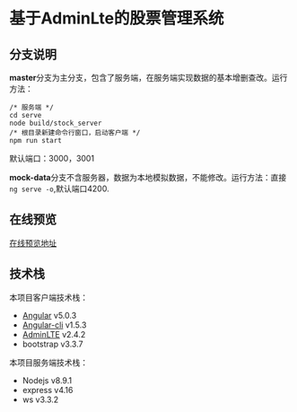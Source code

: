 # 基于AdminLte的股票管理系统

## 分支说明

 **master**分支为主分支，包含了服务端，在服务端实现数据的基本增删查改。运行方法：
```shell
/* 服务端 */
cd serve 
node build/stock_server
/* 根目录新建命令行窗口，启动客户端 */
npm run start
```
默认端口：3000，3001

**mock-data**分支不含服务器，数据为本地模拟数据，不能修改。运行方法：直接`ng serve -o`,默认端口4200.

## 在线预览

[在线预览地址][1]

## 技术栈

本项目客户端技术栈：

 - [Angular][2] v5.0.3
 - [Angular-cli][3] v1.5.3
 - [AdminLTE][4] v2.4.2
 - bootstrap v3.3.7
 
本项目服务端技术栈：

 - Nodejs v8.9.1
 - express v4.16
 - ws v3.3.2

  [1]: http://www.suchen820.com/www/stock
  [2]: https://github.com/angular/angular
  [3]: https://github.com/angular/angular-cli
  [4]: https://github.com/almasaeed2010/AdminLTE